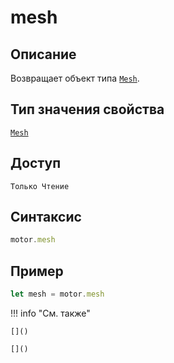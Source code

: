 # mesh

## Описание
Возвращает объект типа [`Mesh`](../../../types/Mesh/_index.md).

## Тип значения свойства
[`Mesh`](../../../types/Mesh/_index.md)

## Доступ
`Только Чтение`

## Синтаксис
``` javascript
motor.mesh
```

## Пример
``` javascript linenums="1"
let mesh = motor.mesh

```
!!! info "См. также"

    []()
	
	[]()